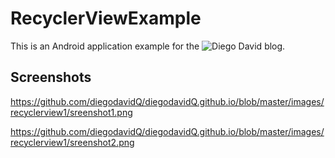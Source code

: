 # RecyclerViewExample
This is an Android application example for the ![Diego David blog](https://diegodavidq.github.io).

## Screenshots

https://github.com/diegodavidQ/diegodavidQ.github.io/blob/master/images/recyclerview1/sreenshot1.png

https://github.com/diegodavidQ/diegodavidQ.github.io/blob/master/images/recyclerview1/sreenshot2.png
